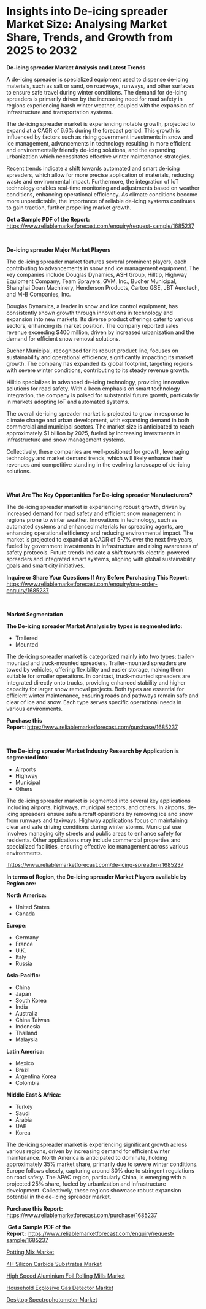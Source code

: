 <p><h1>Insights into De-icing spreader Market Size: Analysing Market Share, Trends, and Growth from 2025 to 2032</h1></p><p><strong>De-icing spreader Market Analysis and Latest Trends</strong></p>
<p><p>A de-icing spreader is specialized equipment used to dispense de-icing materials, such as salt or sand, on roadways, runways, and other surfaces to ensure safe travel during winter conditions. The demand for de-icing spreaders is primarily driven by the increasing need for road safety in regions experiencing harsh winter weather, coupled with the expansion of infrastructure and transportation systems.</p><p>The de-icing spreader market is experiencing notable growth, projected to expand at a CAGR of 6.6% during the forecast period. This growth is influenced by factors such as rising government investments in snow and ice management, advancements in technology resulting in more efficient and environmentally friendly de-icing solutions, and the expanding urbanization which necessitates effective winter maintenance strategies.</p><p>Recent trends indicate a shift towards automated and smart de-icing spreaders, which allow for more precise application of materials, reducing waste and environmental impact. Furthermore, the integration of IoT technology enables real-time monitoring and adjustments based on weather conditions, enhancing operational efficiency. As climate conditions become more unpredictable, the importance of reliable de-icing systems continues to gain traction, further propelling market growth.</p></p>
<p><strong>Get a Sample PDF of the Report:&nbsp;</strong> <a href="https://www.reliablemarketforecast.com/enquiry/request-sample/1685237?utm_campaign=1110&utm_medium=2&utm_source=Github&utm_content=ia&utm_term=30032025&utm_id=de-icing-spreader">https://www.reliablemarketforecast.com/enquiry/request-sample/1685237</a></p>
<p>&nbsp;</p>
<p><strong>De-icing spreader Major Market Players</strong></p>
<p><p>The de-icing spreader market features several prominent players, each contributing to advancements in snow and ice management equipment. The key companies include Douglas Dynamics, ASH Group, Hilltip, Highway Equipment Company, Team Sprayers, GVM, Inc., Bucher Municipal, Shanghai Doan Machinery, Henderson Products, Cartoo GSE, JBT Aerotech, and M-B Companies, Inc.</p><p>Douglas Dynamics, a leader in snow and ice control equipment, has consistently shown growth through innovations in technology and expansion into new markets. Its diverse product offerings cater to various sectors, enhancing its market position. The company reported sales revenue exceeding $400 million, driven by increased urbanization and the demand for efficient snow removal solutions.</p><p>Bucher Municipal, recognized for its robust product line, focuses on sustainability and operational efficiency, significantly impacting its market growth. The company has expanded its global footprint, targeting regions with severe winter conditions, contributing to its steady revenue growth.</p><p>Hilltip specializes in advanced de-icing technology, providing innovative solutions for road safety. With a keen emphasis on smart technology integration, the company is poised for substantial future growth, particularly in markets adopting IoT and automated systems.</p><p>The overall de-icing spreader market is projected to grow in response to climate change and urban development, with expanding demand in both commercial and municipal sectors. The market size is anticipated to reach approximately $1 billion by 2025, fueled by increasing investments in infrastructure and snow management systems.</p><p>Collectively, these companies are well-positioned for growth, leveraging technology and market demand trends, which will likely enhance their revenues and competitive standing in the evolving landscape of de-icing solutions.</p></p>
<p>&nbsp;</p>
<p><strong>What Are The Key Opportunities For De-icing spreader Manufacturers?</strong></p>
<p><p>The de-icing spreader market is experiencing robust growth, driven by increased demand for road safety and efficient snow management in regions prone to winter weather. Innovations in technology, such as automated systems and enhanced materials for spreading agents, are enhancing operational efficiency and reducing environmental impact. The market is projected to expand at a CAGR of 5-7% over the next five years, fueled by government investments in infrastructure and rising awareness of safety protocols. Future trends indicate a shift towards electric-powered spreaders and integrated smart systems, aligning with global sustainability goals and smart city initiatives.</p></p>
<p><strong>Inquire or Share Your Questions If Any Before Purchasing This Report:</strong> <a href="https://www.reliablemarketforecast.com/enquiry/pre-order-enquiry/1685237?utm_campaign=1110&utm_medium=2&utm_source=Github&utm_content=ia&utm_term=30032025&utm_id=de-icing-spreader">https://www.reliablemarketforecast.com/enquiry/pre-order-enquiry/1685237</a></p>
<p>&nbsp;</p>
<p><strong>Market Segmentation</strong></p>
<p><strong>The De-icing spreader Market Analysis by types is segmented into:</strong></p>
<p><ul><li>Trailered</li><li>Mounted</li></ul></p>
<p><p>The de-icing spreader market is categorized mainly into two types: trailer-mounted and truck-mounted spreaders. Trailer-mounted spreaders are towed by vehicles, offering flexibility and easier storage, making them suitable for smaller operations. In contrast, truck-mounted spreaders are integrated directly onto trucks, providing enhanced stability and higher capacity for larger snow removal projects. Both types are essential for efficient winter maintenance, ensuring roads and pathways remain safe and clear of ice and snow. Each type serves specific operational needs in various environments.</p></p>
<p><strong>Purchase this Report:&nbsp;</strong><a href="https://www.reliablemarketforecast.com/purchase/1685237?utm_campaign=1110&utm_medium=2&utm_source=Github&utm_content=ia&utm_term=30032025&utm_id=de-icing-spreader">https://www.reliablemarketforecast.com/purchase/1685237</a></p>
<p>&nbsp;</p>
<p><strong>The De-icing spreader Market Industry Research by Application is segmented into:</strong></p>
<p><ul><li>Airports</li><li>Highway</li><li>Municipal</li><li>Others</li></ul></p>
<p><p>The de-icing spreader market is segmented into several key applications including airports, highways, municipal sectors, and others. In airports, de-icing spreaders ensure safe aircraft operations by removing ice and snow from runways and taxiways. Highway applications focus on maintaining clear and safe driving conditions during winter storms. Municipal use involves managing city streets and public areas to enhance safety for residents. Other applications may include commercial properties and specialized facilities, ensuring effective ice management across various environments.</p></p>
<p><a href="https://www.reliablemarketforecast.com/de-icing-spreader-r1685237?utm_campaign=1110&utm_medium=2&utm_source=Github&utm_content=ia&utm_term=30032025&utm_id=de-icing-spreader">&nbsp;https://www.reliablemarketforecast.com/de-icing-spreader-r1685237</a></p>
<p><strong>In terms of Region, the De-icing spreader Market Players available by Region are:</strong></p>
<p>
    <p> <strong> North America: </strong>
        <ul>
            <li>United States</li>
            <li>Canada</li>
        </ul>
        </p> 
    <p> <strong> Europe: </strong>
        <ul>
            <li>Germany</li>
            <li>France</li>
            <li>U.K.</li>
            <li>Italy</li>
            <li>Russia</li>
        </ul>
        </p> 
    <p> <strong> Asia-Pacific: </strong>
        <ul>
            <li>China</li>
            <li>Japan</li>
            <li>South Korea</li>
            <li>India</li>
            <li>Australia</li>
            <li>China Taiwan</li>
            <li>Indonesia</li>
            <li>Thailand</li>
            <li>Malaysia</li>
        </ul>
        </p> 
    <p> <strong> Latin America: </strong>
        <ul>
            <li>Mexico</li>
            <li>Brazil</li>
            <li>Argentina Korea</li>
            <li>Colombia</li>
        </ul>
        </p> 
    <p> <strong> Middle East & Africa: </strong>
        <ul>
            <li>Turkey</li>
            <li>Saudi</li>
            <li>Arabia</li>
            <li>UAE</li>
            <li>Korea</li>
        </ul>
    </p>
    </p>
<p><p>The de-icing spreader market is experiencing significant growth across various regions, driven by increasing demand for efficient winter maintenance. North America is anticipated to dominate, holding approximately 35% market share, primarily due to severe winter conditions. Europe follows closely, capturing around 30% due to stringent regulations on road safety. The APAC region, particularly China, is emerging with a projected 25% share, fueled by urbanization and infrastructure development. Collectively, these regions showcase robust expansion potential in the de-icing spreader market.</p></p>
<p><strong>Purchase this Report: </strong><a href="https://www.reliablemarketforecast.com/purchase/1685237?utm_campaign=1110&utm_medium=2&utm_source=Github&utm_content=ia&utm_term=30032025&utm_id=de-icing-spreader">https://www.reliablemarketforecast.com/purchase/1685237</a></p>
<p>&nbsp;<strong>Get a Sample PDF of the Report:&nbsp;&nbsp;</strong><a href="https://www.reliablemarketforecast.com/enquiry/request-sample/1685237?utm_campaign=1110&utm_medium=2&utm_source=Github&utm_content=ia&utm_term=30032025&utm_id=de-icing-spreader">https://www.reliablemarketforecast.com/enquiry/request-sample/1685237</a></p>
<p><strong></strong></p>
<p><p><a href="https://github.com/klinzenisaa/Market-Research-Report-List-1/blob/main/potting-mix-market.md?utm_campaign=1110&utm_medium=2&utm_source=Github&utm_content=ia&utm_term=30032025&utm_id=de-icing-spreader">Potting Mix Market</a></p><p><a href="https://github.com/goreabeeran/Market-Research-Report-List-1/blob/main/4h-silicon-carbide-substrates-market.md?utm_campaign=1110&utm_medium=2&utm_source=Github&utm_content=ia&utm_term=30032025&utm_id=de-icing-spreader">4H Silicon Carbide Substrates Market</a></p><p><a href="https://github.com/prumrupear/Market-Research-Report-List-1/blob/main/high-speed-aluminium-foil-rolling-mills-market.md?utm_campaign=1110&utm_medium=2&utm_source=Github&utm_content=ia&utm_term=30032025&utm_id=de-icing-spreader">High Speed Aluminium Foil Rolling Mills Market</a></p><p><a href="https://github.com/romeoacuffap/Market-Research-Report-List-1/blob/main/household-explosive-gas-detector-market.md?utm_campaign=1110&utm_medium=2&utm_source=Github&utm_content=ia&utm_term=30032025&utm_id=de-icing-spreader">Household Explosive Gas Detector Market</a></p><p><a href="https://github.com/kelttnandan9/Market-Research-Report-List-1/blob/main/desktop-spectrophotometer-market.md?utm_campaign=1110&utm_medium=2&utm_source=Github&utm_content=ia&utm_term=30032025&utm_id=de-icing-spreader">Desktop Spectrophotometer Market</a></p></p>